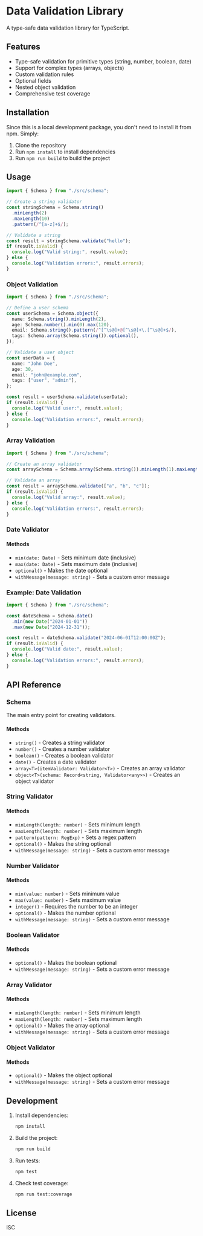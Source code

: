 # Data Validation Library

A type-safe data validation library for TypeScript.

## Features

- Type-safe validation for primitive types (string, number, boolean, date)
- Support for complex types (arrays, objects)
- Custom validation rules
- Optional fields
- Nested object validation
- Comprehensive test coverage

## Installation

Since this is a local development package, you don't need to install it from npm. Simply:

1. Clone the repository
2. Run `npm install` to install dependencies
3. Run `npm run build` to build the project

## Usage

```typescript
import { Schema } from "./src/schema";

// Create a string validator
const stringSchema = Schema.string()
  .minLength(2)
  .maxLength(10)
  .pattern(/^[a-z]+$/);

// Validate a string
const result = stringSchema.validate("hello");
if (result.isValid) {
  console.log("Valid string:", result.value);
} else {
  console.log("Validation errors:", result.errors);
}
```

### Object Validation

```typescript
import { Schema } from "./src/schema";

// Define a user schema
const userSchema = Schema.object({
  name: Schema.string().minLength(2),
  age: Schema.number().min(0).max(120),
  email: Schema.string().pattern(/^[^\s@]+@[^\s@]+\.[^\s@]+$/),
  tags: Schema.array(Schema.string()).optional(),
});

// Validate a user object
const userData = {
  name: "John Doe",
  age: 30,
  email: "john@example.com",
  tags: ["user", "admin"],
};

const result = userSchema.validate(userData);
if (result.isValid) {
  console.log("Valid user:", result.value);
} else {
  console.log("Validation errors:", result.errors);
}
```

### Array Validation

```typescript
import { Schema } from "./src/schema";

// Create an array validator
const arraySchema = Schema.array(Schema.string()).minLength(1).maxLength(3);

// Validate an array
const result = arraySchema.validate(["a", "b", "c"]);
if (result.isValid) {
  console.log("Valid array:", result.value);
} else {
  console.log("Validation errors:", result.errors);
}
```

### Date Validator

#### Methods

- `min(date: Date)` - Sets minimum date (inclusive)
- `max(date: Date)` - Sets maximum date (inclusive)
- `optional()` - Makes the date optional
- `withMessage(message: string)` - Sets a custom error message

### Example: Date Validation

```typescript
import { Schema } from "./src/schema";

const dateSchema = Schema.date()
  .min(new Date("2024-01-01"))
  .max(new Date("2024-12-31"));

const result = dateSchema.validate("2024-06-01T12:00:00Z");
if (result.isValid) {
  console.log("Valid date:", result.value);
} else {
  console.log("Validation errors:", result.errors);
}
```

## API Reference

### Schema

The main entry point for creating validators.

#### Methods

- `string()` - Creates a string validator
- `number()` - Creates a number validator
- `boolean()` - Creates a boolean validator
- `date()` - Creates a date validator
- `array<T>(itemValidator: Validator<T>)` - Creates an array validator
- `object<T>(schema: Record<string, Validator<any>>)` - Creates an object validator

### String Validator

#### Methods

- `minLength(length: number)` - Sets minimum length
- `maxLength(length: number)` - Sets maximum length
- `pattern(pattern: RegExp)` - Sets a regex pattern
- `optional()` - Makes the string optional
- `withMessage(message: string)` - Sets a custom error message

### Number Validator

#### Methods

- `min(value: number)` - Sets minimum value
- `max(value: number)` - Sets maximum value
- `integer()` - Requires the number to be an integer
- `optional()` - Makes the number optional
- `withMessage(message: string)` - Sets a custom error message

### Boolean Validator

#### Methods

- `optional()` - Makes the boolean optional
- `withMessage(message: string)` - Sets a custom error message

### Array Validator

#### Methods

- `minLength(length: number)` - Sets minimum length
- `maxLength(length: number)` - Sets maximum length
- `optional()` - Makes the array optional
- `withMessage(message: string)` - Sets a custom error message

### Object Validator

#### Methods

- `optional()` - Makes the object optional
- `withMessage(message: string)` - Sets a custom error message

## Development

1. Install dependencies:

   ```bash
   npm install
   ```

2. Build the project:

   ```bash
   npm run build
   ```

3. Run tests:

   ```bash
   npm test
   ```

4. Check test coverage:
   ```bash
   npm run test:coverage
   ```

## License

ISC

